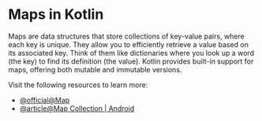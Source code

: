 # Maps in Kotlin

Maps are data structures that store collections of key-value pairs, where each key is unique. They allow you to efficiently retrieve a value based on its associated key. Think of them like dictionaries where you look up a word (the key) to find its definition (the value). Kotlin provides built-in support for maps, offering both mutable and immutable versions.

Visit the following resources to learn more:

- [@official@Map](https://kotlinlang.org/api/core/kotlin-stdlib/kotlin.collections/-map/)
- [@article@Map Collection | Android](https://developer.android.com/codelabs/basic-android-kotlin-collections#4)